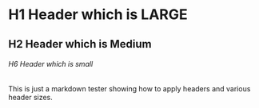 # H1 Header which is LARGE
## H2 Header which is Medium
###### H6 Header which is small
This is just a markdown tester showing how to apply headers and various header sizes.
